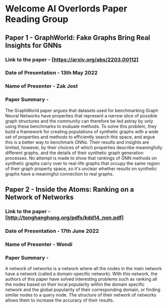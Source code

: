 # Welcome AI Overlords Paper Reading Group 

## Paper 1 - GraphWorld: Fake Graphs Bring Real Insights for GNNs

### Link to the paper - [https://arxiv.org/abs/2203.00112]

### Date of Presentation - 13th May 2022

### Name of Presenter - Zak Jost 

### Paper Summary - 

The GraphWorld paper argues that datasets used for benchmarking Graph Neural Networks have properties that represent a narrow slice of possible graph structures and the community can therefore be led astray by only using these benchmarks to evaluate methods.  To solve this problem, they build a framework for creating populations of synthetic graphs with a wide set of properties and methods to efficiently search this space, and argue this is a better way to benchmark GNNs.  Their results and insights are limited, however, by their choices of which properties describe meaningfully different graphs, and the details of their synthetic graph generation processes.  No attempt is made to show that rankings of GNN methods on synthetic graphs carry over to real-life graphs that occupy the same region of their graph property space, so it's unclear whether results on synthetic graphs have a meaningful connection to real graphs.


## Paper 2 - Inside the Atoms: Ranking on a Network of Networks

### Link to the paper - [http://tonghanghang.org/pdfs/kdd14_non.pdf]

### Date of Presentation - 17th June 2022

### Name of Presenter - Wondi

### Paper Summary - 

A network of networks is a network where all the nodes in the main network have a network (called a domain-specific network). With this network, the authors of this paper have solved interesting problems such as ranking all the nodes based on their local popularity within the domain specific network and the global popularity of their corresponding domain, or finding similar nodes to a query node. The structure of their network of networks allows them to increase the accuracy of their results.
